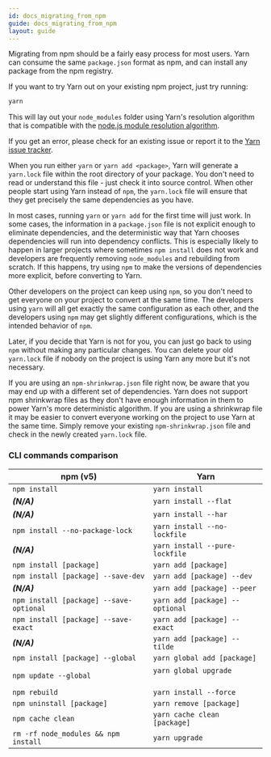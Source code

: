 ```yaml
---
id: docs_migrating_from_npm
guide: docs_migrating_from_npm
layout: guide
---
```


Migrating from npm should be a fairly easy process for most users. Yarn can
consume the same `package.json` format as npm, and can install any package from
the npm registry.

If you want to try Yarn out on your existing npm project, just try running:

```sh
yarn
```

This will lay out your `node_modules` folder using Yarn's resolution algorithm
that is compatible with the
[node.js module resolution algorithm](https://nodejs.org/api/modules.html#modules_all_together).

If you get an error, please check for an existing issue or report it to the
[Yarn issue tracker](https://github.com/yarnpkg/yarn/issues).

When you run either `yarn` or `yarn add <package>`, Yarn will generate a `yarn.lock` file within the root directory of your package. You don't need to read or understand this file - just check it into source control. When other people start using Yarn instead of `npm`, the `yarn.lock` file will ensure that they get precisely the same dependencies as you have.

In most cases, running `yarn` or `yarn add` for the first time will just work. In some cases, the information in a `package.json` file is not explicit enough to eliminate dependencies, and the deterministic way that Yarn chooses dependencies will run into dependency conflicts. This is especially likely to happen in larger projects where sometimes `npm install` does not work and developers are frequently removing `node_modules` and rebuilding from scratch. If this happens, try using `npm` to make the versions of dependencies more explicit, before converting to Yarn.

Other developers on the project can keep using `npm`, so you don't need to get everyone on your project to convert at the same time. The developers using `yarn` will all get exactly the same configuration as each other, and the developers using `npm` may get slightly different configurations, which is the intended behavior of `npm`.

Later, if you decide that Yarn is not for you, you can just go back to using `npm` without making any particular changes. You can delete your old `yarn.lock` file if nobody on the project is using Yarn any more but it's not necessary.

If you are using an `npm-shrinkwrap.json` file right now, be aware that you may
end up with a different set of dependencies. Yarn does not support npm
shrinkwrap files as they don't have enough information in them to power Yarn's
more deterministic algorithm. If you are using a shrinkwrap file it may be easier
to convert everyone working on the project to use Yarn at the same time. Simply remove
your existing `npm-shrinkwrap.json` file and check in the newly created `yarn.lock` file.

### CLI commands comparison <a class="toc" id="toc-cli-commands-comparison" href="#toc-cli-commands-comparison"></a>

| npm (v5)                                | Yarn                                      |
| --------------------------------------- | ----------------------------------------- |
| `npm install`                           | `yarn install`                            |
| **_(N/A)_**                             | `yarn install --flat`                     |
| **_(N/A)_**                             | `yarn install --har`                      |
| `npm install --no-package-lock`         | `yarn install --no-lockfile`              |
| **_(N/A)_**                             | `yarn install --pure-lockfile`            |
| `npm install [package]`                 | `yarn add [package]`                      |
| `npm install [package] --save-dev`      | `yarn add [package] --dev`                |
| **_(N/A)_**                             | `yarn add [package] --peer`               |
| `npm install [package] --save-optional` | `yarn add [package] --optional`           |
| `npm install [package] --save-exact`    | `yarn add [package] --exact`              |
| **_(N/A)_**                             | `yarn add [package] --tilde`              |
| `npm install [package] --global`        | `yarn global add [package]`               |
| `npm update --global`                   | `yarn global upgrade`                     |
| `npm rebuild`                           | `yarn install --force`                    |
| `npm uninstall [package]`               | `yarn remove [package]`                   |
| `npm cache clean`                       | `yarn cache clean [package]`              |
| `rm -rf node_modules && npm install`    | `yarn upgrade`                            |
